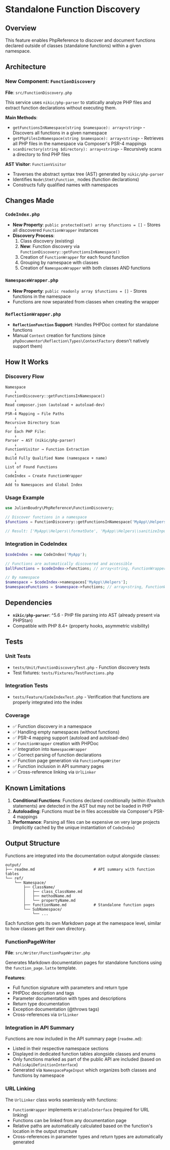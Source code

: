 # Standalone Function Discovery

## Overview

This feature enables PhpReference to discover and document functions declared outside of classes (standalone functions) within a given namespace.

## Architecture

### New Component: `FunctionDiscovery`

**File**: `src/FunctionDiscovery.php`

This service uses `nikic/php-parser` to statically analyze PHP files and extract function declarations without executing them.

**Main Methods**:
- `getFunctionsInNamespace(string $namespace): array<string>` - Discovers all functions in a given namespace
- `getPhpFilesInNamespace(string $namespace): array<string>` - Retrieves all PHP files in the namespace via Composer's PSR-4 mappings
- `scanDirectory(string $directory): array<string>` - Recursively scans a directory to find PHP files

**AST Visitor**: `FunctionVisitor`
- Traverses the abstract syntax tree (AST) generated by `nikic/php-parser`
- Identifies `Node\Stmt\Function_` nodes (function declarations)
- Constructs fully qualified names with namespaces

## Changes Made

### `CodeIndex.php`
- **New Property**: `public protected(set) array $functions = []` - Stores all discovered `FunctionWrapper` instances
- **Discovery Process**:
  1. Class discovery (existing)
  2. **New**: Function discovery via `FunctionDiscovery::getFunctionsInNamespace()`
  3. Creation of `FunctionWrapper` for each found function
  4. Grouping by namespace with classes
  5. Creation of `NamespaceWrapper` with both classes AND functions

### `NamespaceWrapper.php`
- **New Property**: `public readonly array $functions = []` - Stores functions in the namespace
- Functions are now separated from classes when creating the wrapper

### `ReflectionWrapper.php`
- **`ReflectionFunction` Support**: Handles PHPDoc context for standalone functions
- Manual `Context` creation for functions (since `phpDocumentor\Reflection\Types\ContextFactory` doesn't natively support them)

## How It Works

### Discovery Flow

```
Namespace
    ↓
FunctionDiscovery::getFunctionsInNamespace()
    ↓
Read composer.json (autoload + autoload-dev)
    ↓
PSR-4 Mapping → File Paths
    ↓
Recursive Directory Scan
    ↓
For Each PHP File:
    ↓
Parser → AST (nikic/php-parser)
    ↓
FunctionVisitor → Function Extraction
    ↓
Build Fully Qualified Name (namespace + name)
    ↓
List of Found Functions
    ↓
CodeIndex → Create FunctionWrapper
    ↓
Add to Namespaces and Global Index
```

### Usage Example

```php
use JulienBoudry\PhpReference\FunctionDiscovery;

// Discover functions in a namespace
$functions = FunctionDiscovery::getFunctionsInNamespace('MyApp\\Helpers');

// Result: ['MyApp\\Helpers\\formatDate', 'MyApp\\Helpers\\sanitizeInput', ...]
```

### Integration in CodeIndex

```php
$codeIndex = new CodeIndex('MyApp');

// Functions are automatically discovered and accessible
$allFunctions = $codeIndex->functions; // array<string, FunctionWrapper>

// By namespace
$namespace = $codeIndex->namespaces['MyApp\\Helpers'];
$namespaceFunctions = $namespace->functions; // array<string, FunctionWrapper>
```

## Dependencies

- **`nikic/php-parser`**: ^5.6 - PHP file parsing into AST (already present via PHPStan)
- Compatible with PHP 8.4+ (property hooks, asymmetric visibility)

## Tests

### Unit Tests
- `tests/Unit/FunctionDiscoveryTest.php` - Function discovery tests
- Test fixtures: `tests/Fixtures/TestFunctions.php`

### Integration Tests
- `tests/Feature/CodeIndexTest.php` - Verification that functions are properly integrated into the index

### Coverage
- ✅ Function discovery in a namespace
- ✅ Handling empty namespaces (without functions)
- ✅ PSR-4 mapping support (autoload and autoload-dev)
- ✅ `FunctionWrapper` creation with PHPDoc
- ✅ Integration into `NamespaceWrapper`
- ✅ Correct parsing of function declarations
- ✅ Function page generation via `FunctionPageWriter`
- ✅ Function inclusion in API summary pages
- ✅ Cross-reference linking via `UrlLinker`

## Known Limitations

1. **Conditional Functions**: Functions declared conditionally (within if/switch statements) are detected in the AST but may not be loaded in PHP
2. **Autoloading**: Functions must be in files accessible via Composer's PSR-4 mappings
3. **Performance**: Parsing all files can be expensive on very large projects (implicitly cached by the unique instantiation of `CodeIndex`)

## Output Structure

Functions are integrated into the documentation output alongside classes:

```
output/
├── readme.md                          # API summary with function tables
└── ref/
    └── Namespace/
        ├── ClassName/
        │   ├── class_ClassName.md
        │   ├── methodName.md
        │   └── propertyName.md
        ├── functionName.md            # Standalone function pages
        └── SubNamespace/
            └── ...
```

Each function gets its own Markdown page at the namespace level, similar to how classes get their own directory.

### FunctionPageWriter

**File**: `src/Writer/FunctionPageWriter.php`

Generates Markdown documentation pages for standalone functions using the `function_page.latte` template.

**Features**:
- Full function signature with parameters and return type
- PHPDoc description and tags
- Parameter documentation with types and descriptions
- Return type documentation
- Exception documentation (@throws tags)
- Cross-references via `UrlLinker`

### Integration in API Summary

Functions are now included in the API summary page (`readme.md`):
- Listed in their respective namespace sections
- Displayed in dedicated function tables alongside classes and enums
- Only functions marked as part of the public API are included (based on `PublicApiDefinitionInterface`)
- Generated via `NamespacePageInput` which organizes both classes and functions by namespace

### URL Linking

The `UrlLinker` class works seamlessly with functions:
- `FunctionWrapper` implements `WritableInterface` (required for URL linking)
- Functions can be linked from any documentation page
- Relative paths are automatically calculated based on the function's location in the output structure
- Cross-references in parameter types and return types are automatically generated


